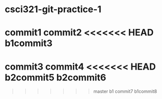 # csci321-git-practice-1
commit1
commit2
<<<<<<< HEAD
b1commit3
=======
commit3
commit4
<<<<<<< HEAD
b2commit5
b2commit6
=======
>>>>>>> master
>>>>>>> b1
commit7
b1commit8
